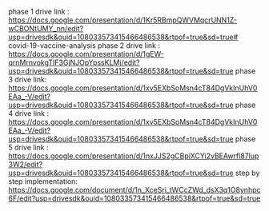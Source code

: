phase 1 drive link :
https://docs.google.com/presentation/d/1Kr5RBmpQWVMqcrUNN1Z-wCBONtUMY_nn/edit?usp=drivesdk&ouid=108033573415466486538&rtpof=true&sd=true# covid-19-vaccine-analysis
phase 2 drive link  :
https://docs.google.com/presentation/d/1gEW-qrnMrnvokgTIF3GjNJOpYpssKLMj/edit?usp=drivesdk&ouid=108033573415466486538&rtpof=true&sd=true
phase 3 drive link:
https://docs.google.com/presentation/d/1xv5EXbSoMsn4cT84DgVkInUhV0EAa_-V/edit?usp=drivesdk&ouid=108033573415466486538&rtpof=true&sd=true
phase 4 drive link :
https://docs.google.com/presentation/d/1xv5EXbSoMsn4cT84DgVkInUhV0EAa_-V/edit?usp=drivesdk&ouid=108033573415466486538&rtpof=true&sd=true
phase 5 drive link :
https://docs.google.com/presentation/d/1nxJJS2gCBpiXCYi2vBEAwrfl87lup3W2/edit?usp=drivesdk&ouid=108033573415466486538&rtpof=true&sd=true
step by step implementation:
https://docs.google.com/document/d/1n_XceSri_tWCcZWd_dsX3q1O8ynhpc6F/edit?usp=drivesdk&ouid=108033573415466486538&rtpof=true&sd=true
